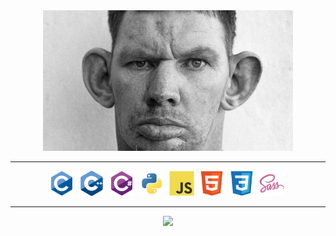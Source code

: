 <!--# [![Typing SVG](https://readme-typing-svg.demolab.com?font=JetBrains+Mono&weight=500&size=26&duration=2000&pause=5000&color=72F2EB&vCenter=true&random=false&width=480&lines=%F0%9F%91%8B+Hi%2C+I'm+Force+aka+Moonglow+!)](https://git.io/typing-svg)
# 💫 About Me:
Всё что не делается, делается для того, чтобы я мог смотреть мемы с Валерием Жмышенко <br>-->
<div width="100%" align="center">
    <img src="aboba.jpg" width = "400px"/>
</div>

---

<!--# 💻 Tech Stack:-->
<div align="center">
  <img src="https://github.com/devicons/devicon/blob/master/icons/c/c-original.svg" width="40" height="40" alt="C" title="C"/>&nbsp;
  <img src="https://github.com/devicons/devicon/blob/master/icons/cplusplus/cplusplus-original.svg" width="40" height="40" alt="C++" title="C++"/>&nbsp;
  <img src="https://github.com/devicons/devicon/blob/master/icons/csharp/csharp-original.svg" width="40" height="40" alt="C#" title="C#"/>&nbsp;
  <img src="https://github.com/devicons/devicon/blob/master/icons/python/python-original.svg" width="40" height="40" alt="Python" title="Python"/>&nbsp;
  <img src="https://github.com/devicons/devicon/blob/master/icons/javascript/javascript-original.svg" width="40" height="40" alt="JavaScript" title="JavaScript"/>&nbsp;
  <img src="https://github.com/devicons/devicon/blob/master/icons/html5/html5-original.svg" width="40" height="40" alt="HTML5" title="HTML5"/>&nbsp;
  <img src="https://github.com/devicons/devicon/blob/master/icons/css3/css3-original.svg" width="40" height="40" alt="CSS3" title="CSS3"/>&nbsp;
  <img src="https://github.com/devicons/devicon/blob/master/icons/sass/sass-original.svg" width="40" height="40" alt="Sass" title="Sass"/>&nbsp;
</div>

---

<!--# 📊 GitHub Stats:-->
<!--![](https://github-readme-stats.vercel.app/api?username=kirrishima&theme=cobalt&hide_border=false&include_all_commits=true&count_private=false)<br/>
![](https://github-readme-streak-stats.herokuapp.com/?user=kirrishima&theme=cobalt&hide_border=false)<br/> -->

<div align="center">
  <img src="https://github-readme-stats.vercel.app/api/top-langs/?username=kirrishima&theme=tokyonight&hide_border=true&include_all_commits=true&count_private=true&layout=compact"/>
</div>
